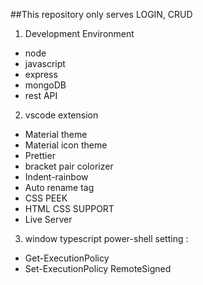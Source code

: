 ##This repository only serves LOGIN, CRUD

1. Development Environment
- node
- javascript
- express
- mongoDB
- rest API

2. vscode extension
- Material theme
- Material icon theme
- Prettier
- bracket pair colorizer
- Indent-rainbow
- Auto rename tag
- CSS PEEK
- HTML CSS SUPPORT
- Live Server

3. window typescript power-shell setting :
- Get-ExecutionPolicy
- Set-ExecutionPolicy RemoteSigned